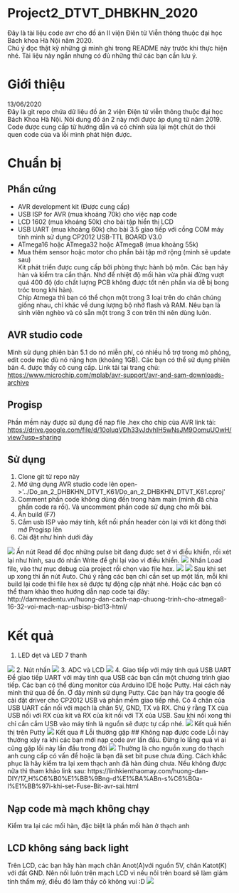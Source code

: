 # Project2_DTVT_DHBKHN_2020
 Đây là tài liệu code avr cho đồ án II viện Điên tử Viễn thông thuộc đại học Bách khoa Hà Nội năm 2020.  
 Chú ý đọc thật kỹ những gì mình ghi trong README này trước khi thực hiện nhé. Tài liệu này ngắn nhưng có đủ những thứ các bạn cần lưu ý.
# Giới thiệu
 13/06/2020  
Đây là git repo chứa dữ liệu đồ án 2 viện Điện tử viễn thông thuộc đại học Bách Khoa Hà Nội. Nôi dung đồ án 2 này mới được áp dụng từ năm 2019. 
 Code được cung cấp từ hướng dẫn và có chỉnh sửa lại một chút do thói quen code của và lỗi mình phát hiện được.
# Chuẩn bị
## Phần cứng 
- AVR development kit (Được cung cấp)
- USB ISP for AVR (mua khoảng 70k) cho việc nạp code
- LCD 1602 (mua khoảng 50k) cho bài tập hiển thị LCD
- USB UART (mua khoảng 60k) cho bài 3.5 giao tiếp với cồng COM máy tính mình sử dụng CP2012 USB-TTL BOARD V3.0
- ATmega16 hoặc ATmega32 hoặc ATmega8  (mua khoảng 55k)
- Mua thêm sensor hoặc motor cho phần bài tập mở rộng (mình sẽ update sau)  
Kit phát triển được cung cấp bởi phòng thực hành bộ môn. Các bạn hãy hàn và kiểm tra cẩn thận. Nhớ để nhiệt độ mối hàn vừa phải đừng vượt quá 400 độ (do chất lượng PCB không được tốt nên phần via dễ bị bong tróc trong khi hàn).  
 Chip Atmega thì bạn có thể chọn một trong 3 loại trên do chân chúng giống nhau, chỉ khác về dung lượng bộ nhớ flash và RAM. Nêu bạn là sinh viên nghèo và có sẵn một trong 3 con trên thì nên dùng luôn.  
 
## AVR studio code 
 Mình sử dụng phiên bản 5.1 do nó miễn phí, có nhiều hỗ trợ trong mô phỏng, edit code mặc dù nó nặng hơn (khoảng 1GB). Các bạn có thể sử dụng phiên bản 4. được thầy cô cung cấp.
 Link tải tại trang chủ:
 https://www.microchip.com/mplab/avr-support/avr-and-sam-downloads-archive

## Progisp
 Phần mềm này được sử dụng để nap file .hex cho chip của AVR
 link tải:
https://drive.google.com/file/d/10oluqVDh33vJdvhIH5wNsJM9OomuUOwH/view?usp=sharing
 
## Sử dụng
1. Clone git từ repo này
2. Mở ứng dụng AVR studio code lên open->'../Do_an_2_DHBKHN_DTVT_K61/Do_an_2_DHBKHN_DTVT_K61.cproj'
3. Comment phần code không dùng đến trong hàm main (mình đã chia phần code ra rồi). Và uncomment phần code sử dụng cho mỗi bài.
4. Ấn build (F7) 
5. Cắm usb ISP vào máy tính, kết nối phần header còn lại với kit đông thời mở Progisp lên
6. Cài đặt như hình dưới đây
<img src='photos/napcode.jpg'>
Ấn nút Read để đọc những pulse bit đang được set ở vi điều khiển, rồi xét lại như hình, sau đó nhấn Write để ghi lại vào vi điều khiển.
<img src='photos/pulse.jpg'>  
Nhấn Load file, vào thư mục debug của project rồi chọn vào file hex.  
<img src='photos/load.jpg'>
<img src='photos/code.jpg'>
Sau khi set up xong thì ấn nút Auto. Chú ý rằng các bạn chỉ cần set up một lần, mỗi khi build lại code thì file hex sẽ được tự động cập nhật nhé.
Hoặc các bạn có thể tham khảo theo hướng dẫn nạp code tại đây: http://dammedientu.vn/huong-dan-cach-nap-chuong-trinh-cho-atmega8-16-32-voi-mach-nap-usbisp-bid13-html/

# Kết quả
1. LED dẹt và LED 7 thanh
<img src="photos/2.jpg">
2. Nút nhấn
<img src="photos/1.jpg">
3. ADC và LCD
<img src="photos/3.jpg">
4. Giao tiếp với máy tính quá USB UART
Để giao tiếp UART với máy tính qua USB các bạn cần một chương trình giao tiếp. Các bạn có thể dùng monitor của Arduino IDE hoặc Putty. Hai cách này mình thử qua đề ổn. Ở đây mình sử dụng Putty. Các bạn hãy tra google để cài đặt driver cho CP2012 USB và phần mềm giao tiếp nhé.  
Có 4 chân của USB UART cần nối với mạch là chân 5V, GND, TX và RX. Chú ý rằng TX của USB nối với RX của kit và RX của kit nối với TX của USB. Sau khi nối xong thì chỉ cần cắm USB vào máy tính là nguồn sẽ được tự cấp nhé.
<img src="photos/putty.jpg">
Kết quả hiển thị trên Putty
<img src="photos/putty2.jpg">
Kết qua
# Lỗi thường gặp
## Không nạp được code
Lỗi này thường xảy ra khi các bạn mới nạp code avr lần đầu. Đừng lo lắng quá vì ai cũng gặp lỗi này lần đầu trong đời  
<img src='photos/loi.png'>  
Thường là cho nguồn xung do thạch anh cung cấp có vấn đề hoặc là bạn đã set bit puse chưa đúng. Cách khắc phục là hãy kiểm tra lại xem thạch anh đã hàn đúng chưa. Nếu không được nữa thì tham khảo link sau: https://linhkienthaomay.com/huong-dan-DIY/17_H%C6%B0%E1%BB%9Bng-d%E1%BA%ABn-s%C6%B0a-l%E1%BB%97i-khi-set-Fuse-Bit-avr-sai.html

## Nạp code mà mạch không chạy
 Kiểm tra lại các mối hàn, đặc biệt là phần mối hàn ở thạch anh
## LCD không sáng back light
Trên LCD, các bạn hãy hàn mạch chân Anot(A)với nguồn 5V, chân Katot(K) với đất GND. Nên nối luôn trên mạch LCD vì nếu nối trên board sẽ làm giảm tính thẩm mỹ, điều đó làm thầy cô không vui :D 
<img src="photos/lcd.jpg">

